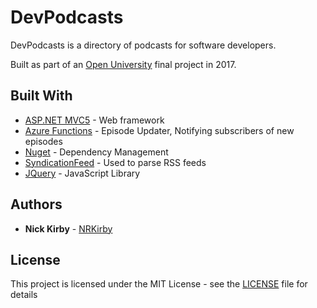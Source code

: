 ﻿# DevPodcasts

DevPodcasts is a directory of podcasts for software developers.

Built as part of an [Open University](https://www.open.ac.uk) final project in 2017.

## Built With

* [ASP.NET MVC5](https://github.com/aspnet/AspNetWebStack) - Web framework
* [Azure Functions](https://azure.microsoft.com/en-gb/services/functions/) - Episode Updater, Notifying subscribers of new episodes
* [Nuget](https://www.nuget.org) - Dependency Management
* [SyndicationFeed](https://msdn.microsoft.com/en-us/library/system.servicemodel.syndication.syndicationfeed(v=vs.110).aspx) - Used to parse RSS feeds
* [JQuery](https://github.com/jquery/jquery) - JavaScript Library


## Authors

* **Nick Kirby** - [NRKirby](https://twitter.com/NRKirby)

## License

This project is licensed under the MIT License - see the [LICENSE](LICENSE) file for details